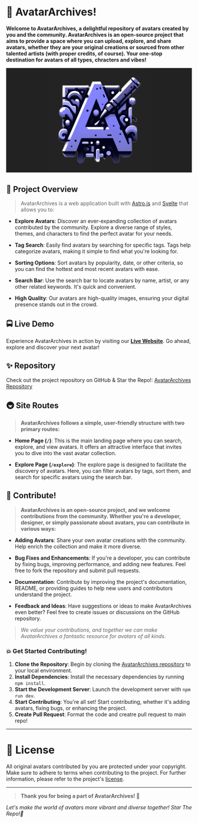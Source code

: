# 🐻 AvatarArchives!

**Welcome to AvatarArchives, a delightful repository of avatars created by you and the community. AvatarArchives is an open-source project that aims to provide a space where you can upload, explore, and share avatars, whether they are your original creations or sourced from other talented artists (with proper credits, of course). Your one-stop destination for avatars of all types, chracters and vibes!**

![AvatarArchives](/public/banner.png)

## 🍚 Project Overview

> AvatarArchives is a web application built with [Astro.js](https://astro.build/) and [Svelte](https://svelte.dev/) that allows you to:

- **Explore Avatars**: Discover an ever-expanding collection of avatars contributed by the community. Explore a diverse range of styles, themes, and characters to find the perfect avatar for your needs.

- **Tag Search**: Easily find avatars by searching for specific tags. Tags help categorize avatars, making it simple to find what you're looking for.

- **Sorting Options**: Sort avatars by popularity, date, or other criteria, so you can find the hottest and most recent avatars with ease.

- **Search Bar**: Use the search bar to locate avatars by name, artist, or any other related keywords. It's quick and convenient.

- **High Quality**: Our avatars are high-quality images, ensuring your digital presence stands out in the crowd.

## 🚍 Live Demo

Experience AvatarArchives in action by visiting our **[Live Website](https://avatar-archives.vercel.app/)**. Go ahead, explore and discover your next avatar!

## ✨ Repository

Check out the project repository on GitHub & Star the Repo!: [AvatarArchives Repository](https://github.com/ArnavK-09/AvatarArchives)

## 🚇 Site Routes

> **AvatarArchives follows a simple, user-friendly structure with two primary routes:**

- **Home Page (`/`)**: This is the main landing page where you can search, explore, and view avatars. It offers an attractive interface that invites you to dive into the vast avatar collection.

- **Explore Page (`/explore`)**: The explore page is designed to facilitate the discovery of avatars. Here, you can filter avatars by tags, sort them, and search for specific avatars using the search bar.

## 💯 Contribute!

> **AvatarArchives is an open-source project, and we welcome contributions from the community. Whether you're a developer, designer, or simply passionate about avatars, you can contribute in various ways:**

- **Adding Avatars**: Share your own avatar creations with the community. Help enrich the collection and make it more diverse.

- **Bug Fixes and Enhancements**: If you're a developer, you can contribute by fixing bugs, improving performance, and adding new features. Feel free to fork the repository and submit pull requests.

- **Documentation**: Contribute by improving the project's documentation, README, or providing guides to help new users and contributors understand the project.

- **Feedback and Ideas**: Have suggestions or ideas to make AvatarArchives even better? Feel free to create issues or discussions on the GitHub repository.

> _We value your contributions, and together we can make AvatarArchives a fantastic resource for avatars of all kinds._

### 💥 Get Started Contributing!

1. **Clone the Repository**: Begin by cloning the [AvatarArchives repository](https://github.com/ArnavK-09/AvatarArchives) to your local environment.
2. **Install Dependencies**: Install the necessary dependencies by running `npm install`.
3. **Start the Development Server**: Launch the development server with `npm run dev`.
4. **Start Contributing**: You're all set! Start contributing, whether it's adding avatars, fixing bugs, or enhancing the project.
5. **Create Pull Request**: Format the code and creatre pull request to main repo!

---

# 📒 License

All original avatars contributed by you are protected under your copyright. Make sure to adhere to terms when contributing to the project. For further information, please refer to the project's [license](LICENSE).

---

> **Thank you for being a part of AvatarArchives! 🚀**

_Let's make the world of avatars more vibrant and diverse together! Star The Repo!🌟_
